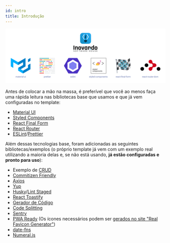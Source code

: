 ```yaml
---
id: intro
title: Introdução
---
```


![Tecnologias Front-end](/img/front-techs.png)

Antes de colocar a mão na massa, é preferível que você ao menos faça uma rápida leitura nas bibliotecas base que usamos e que já vem configuradas no template:

- [Material UI](https://material-ui.com/)
- [Styled Components](https://styled-components.com/)
- [React Final Form](https://final-form.org/react)
- [React Router](https://reacttraining.com/react-router/web/guides/quick-start)
- [ESLint](https://github.com/santospatrick/eslint-config-react)/[Prettier](https://github.com/santospatrick/prettier-config)

Além dessas tecnologias base, foram adicionadas as seguintes bibliotecas/exemplos (o próprio template já vem com um exemplo real utilizando a maioria delas e, se não está usando, **já estão configuradas e pronto para uso**):

- Exemplo de [CRUD](https://en.wikipedia.org/wiki/Create,_read,_update_and_delete)
- [Commitizen Friendly](https://github.com/commitizen)
- [Axios](https://www.npmjs.com/package/axios)
- [Yup](https://runkit.com/jquense/yup)
- [Husky](https://github.com/typicode/husky)/[Lint Staged](https://github.com/okonet/lint-staged)
- [React Toastify](https://github.com/fkhadra/react-toastify)
- [Gerador de Código](http://hygen.io/)
- [Code Splitting](https://reactjs.org/docs/code-splitting.html#route-based-code-splitting)
- [Sentry](https://sentry.io/)
- [PWA Ready](https://web.dev/progressive-web-apps/) (Os ícones necessários podem ser [gerados no site "Real Favicon Generator"](https://realfavicongenerator.net/))
- [date-fns](https://date-fns.org/)
- [Numeral.js](http://numeraljs.com/)
